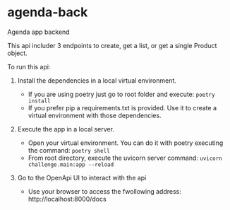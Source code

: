 # agenda-back
Agenda app backend

This api includer 3 endpoints to create, get a list, or get a single Product object. 

To run this api:

1. Install the dependencies in a local virtual environment.
    - If you are using poetry just go to root folder and execute:
      `poetry install`
    - If you prefer pip a requirements.txt is provided. Use it to create a virtual environment with those dependencies.

2. Execute the app in a local server.
    - Open your virtual environment. 
        You can do it with poetry executing the command:
            `poetry shell`
    - From root directory, execute the uvicorn server command:
        `uvicorn challenge.main:app --reload`

4. Go to the OpenApi UI to interact with the api
    - Use your browser to access the fwollowing address: http://localhost:8000/docs
